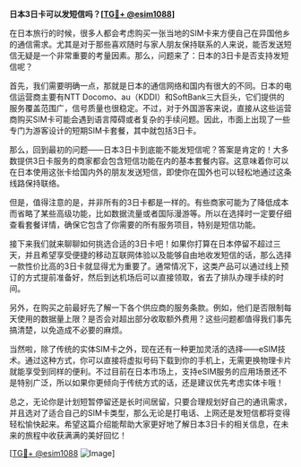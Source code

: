 **日本3日卡可以发短信吗？[[TG💪+ @esim1088](https://t.me/s/esim1088)]**

在日本旅行的时候，很多人都会考虑购买一张当地的SIM卡来方便自己在异国他乡的通信需求。尤其是对于那些喜欢随时与家人朋友保持联系的人来说，能否发送短信无疑是一个非常重要的考量因素。那么，问题来了：日本的3日卡是否支持发短信呢？

首先，我们需要明确一点，那就是日本的通信网络和国内有很大的不同。日本的电信运营商主要有NTT Docomo、au（KDDI）和SoftBank三大巨头，它们提供的服务覆盖范围广，信号质量也很稳定。不过，对于外国游客来说，直接从这些运营商购买SIM卡可能会遇到语言障碍或者复杂的手续问题。因此，市面上出现了一些专门为游客设计的短期SIM卡套餐，其中就包括3日卡。

那么，回到最初的问题——日本3日卡到底能不能发短信呢？答案是肯定的！大多数提供3日卡服务的商家都会包含短信功能在内的基本套餐内容。这意味着你可以在日本使用这张卡给国内外的朋友发送短信，即使你在国外也可以轻松地通过这条线路保持联络。

但是，值得注意的是，并非所有的3日卡都是一样的。有些商家可能为了降低成本而省略了某些高级功能，比如数据流量或者国际漫游等。所以在选择时一定要仔细查看套餐详情，确保它包含了你需要的所有服务项目，特别是短信功能。

接下来我们就来聊聊如何挑选合适的3日卡吧！如果你打算在日本停留不超过三天，并且希望享受便捷的移动互联网体验以及能够自由地收发短信的话，那么选择一款性价比高的3日卡就显得尤为重要了。通常情况下，这类产品可以通过线上预订的方式提前准备好，然后到达机场后可以直接领取，省去了排队办理手续的时间。

另外，在购买之前最好先了解一下各个供应商的服务条款。例如，他们是否限制每天使用的数据量上限？是否会对超出部分收取额外费用？这些问题都值得我们事先搞清楚，以免造成不必要的麻烦。

当然啦，除了传统的实体SIM卡之外，现在还有一种更加灵活的选择——eSIM技术。通过这种方式，你可以直接将虚拟号码下载到你的手机上，无需更换物理卡片就能享受到同样的便利。不过目前在日本市场上，支持eSIM服务的应用场景还不是特别广泛，所以如果你更倾向于传统方式的话，还是建议优先考虑实体卡哦！

总之，无论你是计划短暂停留还是长时间居留，只要合理规划好自己的通讯需求，并且选对了适合自己的SIM卡类型，那么无论是打电话、上网还是发短信都将变得轻松愉快起来。希望这篇介绍能帮助大家更好地了解日本3日卡的相关信息，在未来的旅程中收获满满的美好回忆！

[[TG💪+ @esim1088](https://t.me/s/esim1088) ![Image](https://i.postimg.cc/4NQfJmqS/Snipaste-2025-05-13-00-14-12.png)]